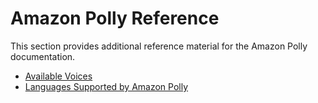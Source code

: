 # Amazon Polly Reference<a name="references-polly"></a>

This section provides additional reference material for the Amazon Polly documentation\. 


+ [Available Voices](voicelist.md)
+ [Languages Supported by Amazon Polly](SupportedLanguage.md)